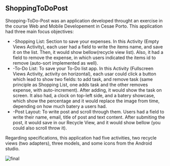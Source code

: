 <h2>ShoppingToDoPost</h2>

<p>Shopping-ToDo-Post was an application developed throught an exercise in the course Web and Mobile Developement in Cesae Porto.
This application had three main focus objectives:</p>
<ul>
  <li>
    -Shopping List: 
	  Section to save your expenses.
	    In this Activity (Empty Views Activity), each user had a field to write the items name, and save it on the list. Then, it would show bellow(recycle view list). Also, it had a field to remove the expense, in which users indicated the items id to remove (auto-sort implemented as well).
  </li>
  <li>
    -To-Do List: 
	  To save your To-Do list app.
	    In this Activity (Fullscreen Views Activity, activity on horizontal), each usar could click a button which lead to show two fields: to add task, and remove task (same principle as Shopping List, one adds task and the other removes expense, with auto-increment). After adding, it would show the task on screen. It also had, a clock on top-left side, and a batery showcase, which show the percentage and it would replace the image from time, depending on how much batery a users had.
  </li>

  <li>
    -Post Layout: 
	  To write post and scroll through them.
	    Users had a field to write their name, email, title of post and text content. After submiting the post, it would save in our Recycle View, and it would show bellow (you could also scroll throw it).
  </li>
</ul>
<p>Regarding specifications, this application had five activities, two recycle views (two adapters), three models, and some icons from the Android studio.</p>

![final](https://github.com/user-attachments/assets/aa82031f-5d38-48fa-ac11-a2eba75c56b0)
